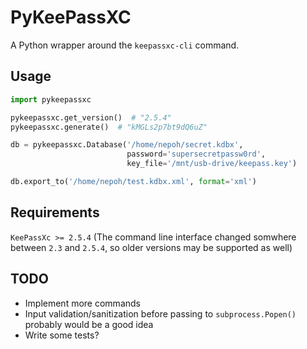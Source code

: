# PyKeePassXC
A Python wrapper around the `keepassxc-cli` command.

## Usage
```python
import pykeepassxc

pykeepassxc.get_version()  # "2.5.4"
pykeepassxc.generate()  # "kMGLs2p7bt9dQ6uZ"

db = pykeepassxc.Database('/home/nepoh/secret.kdbx',
                          password='supersecretpassw0rd',
                          key_file='/mnt/usb-drive/keepass.key')

db.export_to('/home/nepoh/test.kdbx.xml', format='xml')
```

## Requirements
`KeePassXc >= 2.5.4`
(The command line interface changed somwhere between `2.3` and `2.5.4`,
so older versions may be supported as well)

## TODO
- Implement more commands
- Input validation/sanitization before passing to `subprocess.Popen()` probably would be a good idea
- Write some tests?
